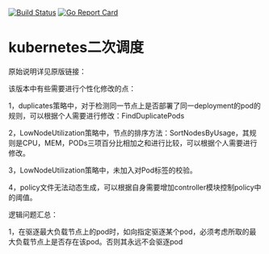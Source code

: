 [![Build Status](https://travis-ci.org/kubernetes-incubator/descheduler.svg?branch=master)](https://travis-ci.org/kubernetes-incubator/descheduler)
[![Go Report Card](https://goreportcard.com/badge/github.com/kubernetes-incubator/descheduler)](https://goreportcard.com/report/github.com/kubernetes-incubator/descheduler)

# kubernetes二次调度

原始说明详见原版链接：

该版本中有些需要进行个性化修改的点：

1，duplicates策略中，对于检测同一节点上是否部署了同一deployment的pod的规则，可以根据个人需要进行修改：FindDuplicatePods

2，LowNodeUtilization策略中，节点的排序方法：SortNodesByUsage，其规则是CPU，MEM，PODs三项百分比相加之和进行比较，可以根据个人需要进行修改。

3，LowNodeUtilization策略中，未加入对Pod标签的校验。

4，policy文件无法动态生成，可以根据自身需要增加controller模块控制policy中的阈值。


逻辑问题汇总：

1，在驱逐最大负载节点上的pod时，如向指定驱逐某个pod，必须考虑所取的最大负载节点上是否存在该pod。否则其永远不会驱逐pod

